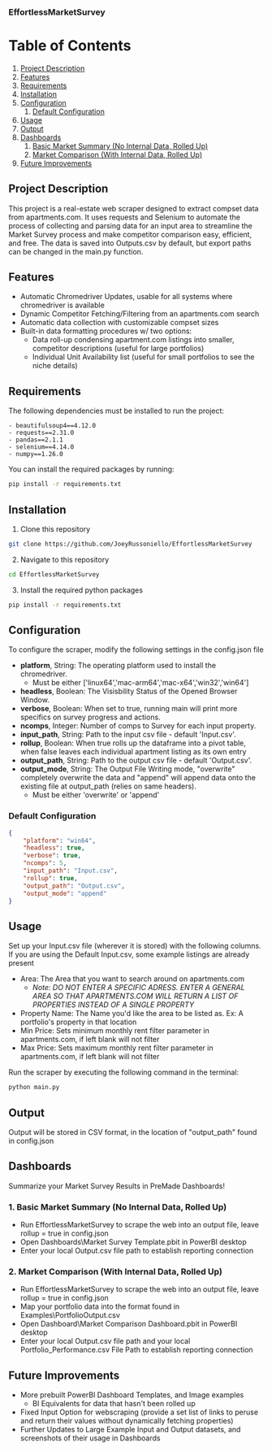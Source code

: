 ### EffortlessMarketSurvey
# Table of Contents
1. [Project Description](#project-description)
2. [Features](#features)
3. [Requirements](#requirements)
4. [Installation](#installation)
5. [Configuration](#configuration)
   1. [Default Configuration](#default-configuration)
6. [Usage](#usage)
7. [Output](#output)
8. [Dashboards](#dashboards)
   1. [Basic Market Summary (No Internal Data, Rolled Up)](#1-basic-market-summary-no-internal-data-rolled-up)
   2. [Market Comparison (With Internal Data, Rolled Up)](#2-market-comparison-with-internal-data-rolled-up)
9. [Future Improvements](#future-improvements)
## Project Description
This project is a real-estate web scraper designed to extract compset data from apartments.com. It uses requests and Selenium to automate the process of collecting and parsing data for an input area to streamline the Market Survey process and make competitor comparison easy, efficient, and free. The data is saved into Outputs.csv by default, but export paths can be changed in the main.py function.

## Features
- Automatic Chromedriver Updates, usable for all systems where chromedriver is available 
- Dynamic Competitor Fetching/Filtering from an apartments.com search
- Automatic data collection with customizable compset sizes
- Built-in data formatting procedures w/ two options: 
    - Data roll-up condensing apartment.com listings into smaller, competitor descriptions (useful for large portfolios)
    - Individual Unit Availability list (useful for small portfolios to see the niche details)
## Requirements 
The following dependencies must be installed to run the project:

    - beautifulsoup4==4.12.0
    - requests==2.31.0
    - pandas==2.1.1
    - selenium==4.14.0
    - numpy==1.26.0
    
You can install the required packages by running:

``` bash
pip install -r requirements.txt
```

## Installation
1. Clone this repository
``` bash
git clone https://github.com/JoeyRussoniello/EffortlessMarketSurvey
```
2. Navigate to this repository
``` bash
cd EffortlessMarketSurvey
```
3. Install the required python packages
``` bash
pip install -r requirements.txt
```

## Configuration
To configure the scraper, modify the following settings in the config.json file

- **platform**, String: The operating platform used to install the chromedriver.
    - Must be either ['linux64','mac-arm64','mac-x64','win32','win64']
- **headless**, Boolean: The Visisbility Status of the Opened Browser Window.
- **verbose**, Boolean: When set to true, running main will print more specifics on survey progress and actions.
- **ncomps**, Integer: Number of comps to Survey for each input property.
- **input_path**, String: Path to the input csv file - default 'Input.csv'.
- **rollup**, Boolean: When true rolls up the dataframe into a pivot table, when false leaves each individual apartment listing as its own entry
- **output_path**, String: Path to the output csv file - default 'Output.csv'.
- **output_mode**, String: The Output File Writing mode, "overwrite" completely overwrite the data and "append" will append data onto the existing file at output_path (relies on same headers).
    - Must be either 'overwrite' or 'append'

### Default Configuration
``` json
{
    "platform": "win64",
    "headless": true,
    "verbose": true,
    "ncomps": 5,
    "input_path": "Input.csv",
    "rollup": true,
    "output_path": "Output.csv",
    "output_mode": "append"
}
```

## Usage
Set up your Input.csv file (wherever it is stored) with the following columns. If you are using the Default Input.csv, some example listings are already present
- Area: The Area that you want to search around on apartments.com
    - *Note: DO NOT ENTER A SPECIFIC ADRESS. ENTER A GENERAL AREA SO THAT APARTMENTS.COM WILL RETURN A LIST OF PROPERTIES INSTEAD OF A SINGLE PROPERTY*
- Property Name: The Name you'd like the area to be listed as. Ex: A portfolio's property in that location
- Min Price: Sets minimum monthly rent filter parameter in apartments.com, if left blank will not filter
- Max Price: Sets maximum monthly rent filter parameter in apartments.com, if left blank will not filter

Run the scraper by executing the following command in the terminal:
``` bash
python main.py
```

## Output
Output will be stored in CSV format, in the location of "output_path" found in config.json

## Dashboards
Summarize your Market Survey Results in PreMade Dashboards!
### 1. Basic Market Summary (No Internal Data, Rolled Up)
- Run EffortlessMarketSurvey to scrape the web into an output file, leave rollup = true in config.json
- Open Dashboards\Market Survey Template.pbit in PowerBI desktop
- Enter your local Output.csv file path to establish reporting connection
### 2. Market Comparison (With Internal Data, Rolled Up)
- Run EffortlessMarketSurvey to scrape the web into an output file, leave rollup = true in config.json
- Map your portfolio data into the format found in Examples\PortfolioOutput.csv
- Open Dashboard\Market Comparison Dashboard.pbit in PowerBI desktop
- Enter your local Output.csv file path and your local Portfolio_Performance.csv File Path to establish reporting connection
## Future Improvements
- More prebuilt PowerBI Dashboard Templates, and Image examples
    - BI Equivalents for data that hasn't been rolled up
- Fixed Input Option for webscraping (provide a set list of links to peruse and return their values without dynamically fetching properties)
- Further Updates to Large Example Input and Output datasets, and screenshots of their usage in Dashboards
